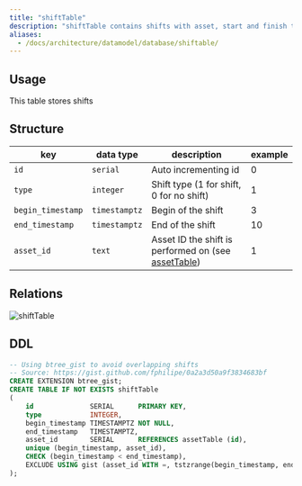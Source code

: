 ```yaml
---
title: "shiftTable"
description: "shiftTable contains shifts with asset, start and finish timestamp"
aliases:
  - /docs/architecture/datamodel/database/shiftable/
---
```


## Usage

This table stores shifts

## Structure

| key               | data type     | description                                                          | example |
|-------------------|---------------|----------------------------------------------------------------------|---------|
| `id`              | `serial`      | Auto incrementing id                                                 | 0       |
| `type`            | `integer`     | Shift type (1 for shift, 0 for no shift)                             | 1       |
| `begin_timestamp` | `timestamptz` | Begin of the shift                                                   | 3       |
| `end_timestamp`   | `timestamptz` | End of the shift                                                     | 10      |
| `asset_id`        | `text`        | Asset ID the shift is performed on (see [assetTable](/docs/architecture/datamodel/database/assettable)) | 1       |

## Relations

![shiftTable](/images/architecture/datamodel/database/shifttable.png)

## DDL
```sql
-- Using btree_gist to avoid overlapping shifts
-- Source: https://gist.github.com/fphilipe/0a2a3d50a9f3834683bf
CREATE EXTENSION btree_gist;
CREATE TABLE IF NOT EXISTS shiftTable
(
    id              SERIAL      PRIMARY KEY,
    type            INTEGER,
    begin_timestamp TIMESTAMPTZ NOT NULL,
    end_timestamp   TIMESTAMPTZ,
    asset_id        SERIAL      REFERENCES assetTable (id),
    unique (begin_timestamp, asset_id),
    CHECK (begin_timestamp < end_timestamp),
    EXCLUDE USING gist (asset_id WITH =, tstzrange(begin_timestamp, end_timestamp) WITH &&)
);
```
